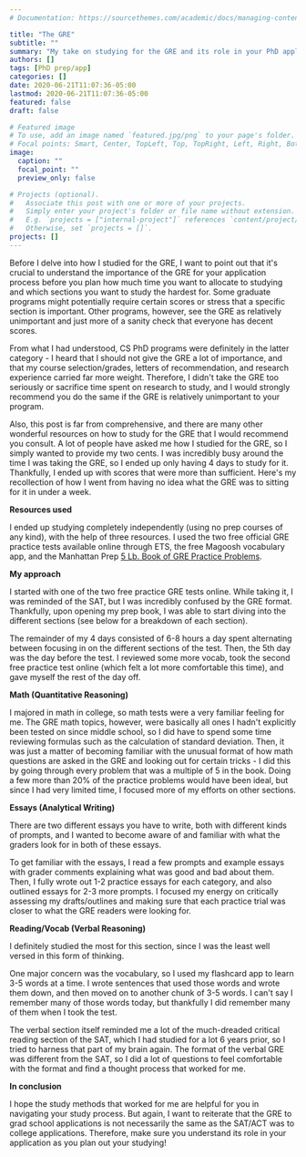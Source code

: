 ```yaml
---
# Documentation: https://sourcethemes.com/academic/docs/managing-content/

title: "The GRE"
subtitle: ""
summary: "My take on studying for the GRE and its role in your PhD application"
authors: []
tags: [PhD prep/app]
categories: []
date: 2020-06-21T11:07:36-05:00
lastmod: 2020-06-21T11:07:36-05:00
featured: false
draft: false

# Featured image
# To use, add an image named `featured.jpg/png` to your page's folder.
# Focal points: Smart, Center, TopLeft, Top, TopRight, Left, Right, BottomLeft, Bottom, BottomRight.
image:
  caption: ""
  focal_point: ""
  preview_only: false

# Projects (optional).
#   Associate this post with one or more of your projects.
#   Simply enter your project's folder or file name without extension.
#   E.g. `projects = ["internal-project"]` references `content/project/deep-learning/index.md`.
#   Otherwise, set `projects = []`.
projects: []
---
```


Before I delve into how I studied for the GRE, I want to point out that it's crucial to understand the importance of the GRE for your application process before you plan how much time you want to allocate to studying and which sections you want to study the hardest for. Some graduate programs might potentially require certain scores or stress that a specific section is important. Other programs, however, see the GRE as relatively unimportant and just more of a sanity check that everyone has decent scores. 

From what I had understood, CS PhD programs were definitely in the latter category - I heard that I should not give the GRE a lot of importance, and that my course selection/grades, letters of recommendation, and research experience carried far more weight. Therefore, I didn't take the GRE too seriously or sacrifice time spent on research to study, and I would strongly recommend you do the same if the GRE is relatively unimportant to your program. 

Also, this post is far from comprehensive, and there are many other wonderful resources on how to study for the GRE that I would recommend you consult. A lot of people have asked me how I studied for the GRE, so I simply wanted to provide my two cents. I was incredibly busy around the time I was taking the GRE, so I ended up only having 4 days to study for it. Thankfully, I ended up with scores that were more than sufficient. Here's my recollection of how I went from having no idea what the GRE was to sitting for it in under a week.

**Resources used**

I ended up studying completely independently (using no prep courses of any kind), with the help of three resources. I used the two free official GRE practice tests available online through ETS, the free Magoosh vocabulary app, and the Manhattan Prep [5 Lb. Book of GRE Practice Problems](https://www.amazon.com/lb-Book-GRE-Practice-Problems/dp/1506247598/ref=tmm_pap_title_0?_encoding=UTF8&qid=&sr=).

**My approach**

I started with one of the two free practice GRE tests online. While taking it, I was reminded of the SAT, but I was incredibly confused by the GRE format. Thankfully, upon opening my prep book, I was able to start diving into the different sections (see below for a breakdown of each section). 

The remainder of my 4 days consisted of 6-8 hours a day spent alternating between focusing in on the different sections of the test. Then, the 5th day was the day before the test. I reviewed some more vocab, took the second free practice test online (which felt a lot more comfortable this time), and gave myself the rest of the day off.

**Math (Quantitative Reasoning)**

I majored in math in college, so math tests were a very familiar feeling for me. The GRE math topics, however, were basically all ones I hadn't explicitly been tested on since middle school, so I did have to spend some time reviewing formulas such as the calculation of standard deviation. Then, it was just a matter of becoming familiar with the unusual format of how math questions are asked in the GRE and looking out for certain tricks - I did this by going through every problem that was a multiple of 5 in the book. Doing a few more than 20% of the practice problems would have been ideal, but since I had very limited time, I focused more of my efforts on other sections.

**Essays (Analytical Writing)**

There are two different essays you have to write, both with different kinds of prompts, and I wanted to become aware of and familiar with what the graders look for in both of these essays. 

To get familiar with the essays, I read a few prompts and example essays with grader comments explaining what was good and bad about them. Then, I fully wrote out 1-2 practice essays for each category, and also outlined essays for 2-3 more prompts. I focused my energy on critically assessing my drafts/outlines and making sure that each practice trial was closer to what the GRE readers were looking for.

**Reading/Vocab (Verbal Reasoning)**

I definitely studied the most for this section, since I was the least well versed in this form of thinking. 

One major concern was the vocabulary, so I used my flashcard app to learn 3-5 words at a time. I wrote sentences that used those words and wrote them down, and then moved on to another chunk of 3-5 words. I can't say I remember many of those words today, but thankfully I did remember many of them when I took the test.

The verbal section itself reminded me a lot of the much-dreaded critical reading section of the SAT, which I had studied for a lot 6 years prior, so I tried to harness that part of my brain again. The format of the verbal GRE was different from the SAT, so I did a lot of questions to feel comfortable with the format and find a thought process that worked for me.

**In conclusion**

I hope the study methods that worked for me are helpful for you in navigating your study process. But again, I want to reiterate that the GRE to grad school applications is not necessarily the same as the SAT/ACT was to college applications. Therefore, make sure you understand its role in your application as you plan out your studying!
